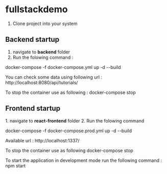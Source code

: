 # fullstackdemo
1. Clone project into your system

<h2>Backend startup</h2>

1. navigate to <b>backend</b> folder
2. Run the folowing command :

docker-compose -f docker-compose.yml up -d --build

You can check some data using following url :
http://localhost:8080/api/tutorials/

To stop the container use as following :
docker-compose stop


<h2>Frontend startup</h2>
1. navigate to <b>react-frontend</b> folder
2. Run the folowing command  

docker-compose -f docker-compose.prod.yml up -d --build

Available url :
http://localhost:1337/

To stop the container use as following
docker-compose stop


To start the application in development mode run the following command :
npm start